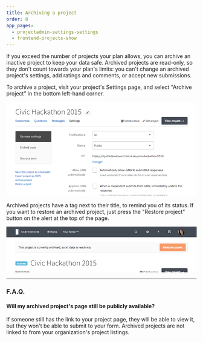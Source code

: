 ```yaml
---
title: Archiving a project
order: 8
app_pages:
  - projectadmin-settings-settings
  - frontend-projects-show
---
```


If you exceed the number of projects your plan allows, you can archive an inactive project to keep your data safe. Archived projects are read-only, so they don't count towards your plan's limits: you can't change an archived project's settings, add ratings and comments, or accept new submissions.

To archive a project, visit your project's Settings page, and select "Archive project" in the bottom left-hand corner.

![Archiving a project.](../images/archive_project_1.png)

Archived projects have a tag next to their title, to remind you of its status. If you want to restore an archived project, just press the "Restore project" button on the alert at the top of the page.

![Restoring an archived project.](../images/archive_project_2.png)

---

### F.A.Q.

#### Will my archived project's page still be publicly available?

If someone still has the link to your project page, they will be able to view it, but they won't be able to submit to your form. Archived projects are not linked to from your organization's project listings.
